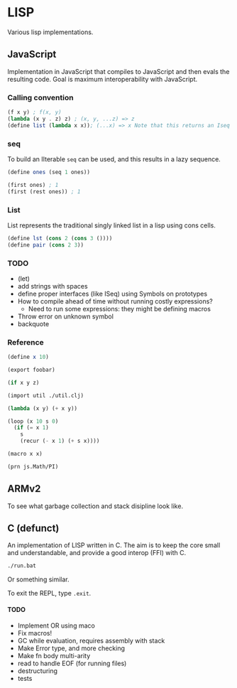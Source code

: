 # LISP

Various lisp implementations.

## JavaScript

Implementation in JavaScript that compiles to JavaScript and then evals the resulting code. Goal is maximum interoperability with JavaScript.

### Calling convention

```scheme
(f x y) ; f(x, y)
(lambda (x y . z) z) ; (x, y, ...z) => z
(define list (lambda x x)); (...x) => x Note that this returns an Iseq
```

### seq

To build an IIterable `seq` can be used, and this results in a lazy sequence.

```scheme
(define ones (seq 1 ones))

(first ones) ; 1
(first (rest ones)) ; 1
```

### List

List represents the traditional singly linked list in a lisp using cons cells.

```scheme
(define lst (cons 2 (cons 3 ())))
(define pair (cons 2 3))
```

### TODO

- (let)
- add strings with spaces
- define proper interfaces (like ISeq) using Symbols on prototypes
- How to compile ahead of time without running costly expressions?
  - Need to run some expressions: they might be defining macros
- Throw error on unknown symbol
- backquote

### Reference

```scheme
(define x 10)

(export foobar)

(if x y z)

(import util ./util.clj)

(lambda (x y) (+ x y))

(loop (x 10 s 0)
  (if (= x 1)
    s
    (recur (- x 1) (+ s x))))

(macro x x)

(prn js.Math/PI)
```

## ARMv2

To see what garbage collection and stack disipline look like.

## C (defunct)

An implementation of LISP written in C. The aim is to keep the core small and understandable, and provide a good interop (FFI) with C.

```bash
./run.bat
```

Or something similar.

To exit the REPL, type `.exit`.

#### TODO

- Implement OR using maco
- Fix macros!
- GC while evaluation, requires assembly with stack
- Make Error type, and more checking
- Make fn body multi-arity
- read to handle EOF (for running files)
- destructuring
- tests
